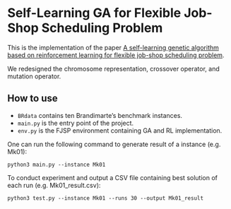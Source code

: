 # Self-Learning GA for Flexible Job-Shop Scheduling Problem 
This is the implementation of the paper [A self-learning genetic algorithm based on reinforcement learning for flexible job-shop scheduling problem](https://www.sciencedirect.com/science/article/abs/pii/S0360835220304885).

We redesigned the chromosome representation, crossover operator, and mutation operator.

## How to use
- `BRdata` contains ten Brandimarte’s benchmark instances.
- `main.py` is the entry point of the project.
- `env.py` is the FJSP environment containing GA and RL implementation.

One can run the following command to generate result of a instance (e.g. Mk01):
```console
python3 main.py --instance Mk01
```

To conduct experiment and output a CSV file containing best solution of each run (e.g. Mk01_result.csv):
```console
python3 test.py --instance Mk01 --runs 30 --output Mk01_result
```
